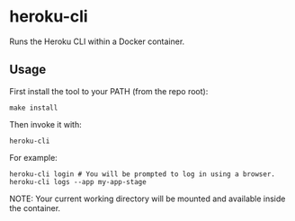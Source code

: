# heroku-cli

Runs the Heroku CLI within a Docker container.

## Usage

First install the tool to your PATH (from the repo root):

```
make install
```

Then invoke it with:

```
heroku-cli
```

For example:

```
heroku-cli login # You will be prompted to log in using a browser.
heroku-cli logs --app my-app-stage
```

NOTE: Your current working directory will be mounted and available inside
the container.
